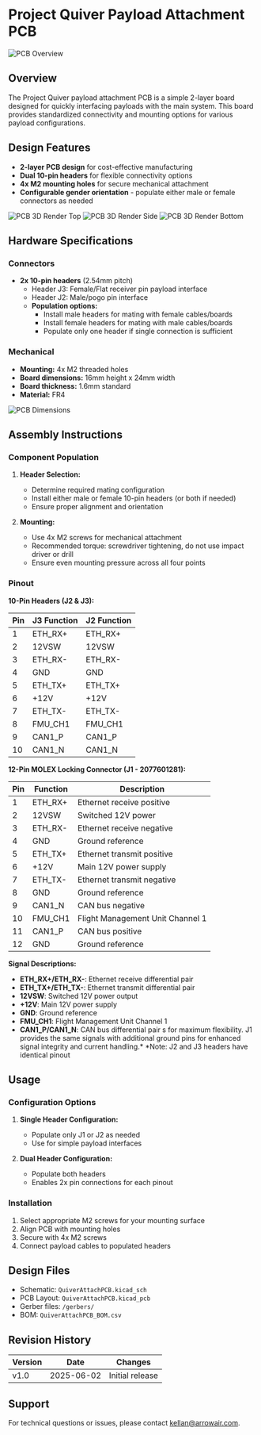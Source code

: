 # Project Quiver Payload Attachment PCB

![PCB Overview](images/schematic.png "Project Quiver Payload PCB")

## Overview

The Project Quiver payload attachment PCB is a simple 2-layer board designed for quickly interfacing payloads with the main system. 
This board provides standardized connectivity and mounting options for various payload configurations.




## Design Features

- **2-layer PCB design** for cost-effective manufacturing
- **Dual 10-pin headers** for flexible connectivity options
- **4x M2 mounting holes** for secure mechanical attachment
- **Configurable gender orientation** - populate either male or female connectors as needed

![PCB 3D Render Top](images/top_render.png "3D render showing component placement")
![PCB 3D Render Side](images/side_render.png "3D render showing component placement")
![PCB 3D Render Bottom](images/bottom_render.png "3D render showing component placement")

## Hardware Specifications

### Connectors
- **2x 10-pin headers** (2.54mm pitch)
  - Header J3: Female/Flat receiver pin payload interface
  - Header J2: Male/pogo pin interface
  - **Population options:**
    - Install male headers for mating with female cables/boards
    - Install female headers for mating with male cables/boards
    - Populate only one header if single connection is sufficient

### Mechanical
- **Mounting:** 4x M2 threaded holes
- **Board dimensions:** 16mm height x 24mm width
- **Board thickness:** 1.6mm standard
- **Material:** FR4

![PCB Dimensions](images/layout_dimensions.png "Detailed dimension drawing")

## Assembly Instructions

### Component Population

1. **Header Selection:**
   - Determine required mating configuration
   - Install either male or female 10-pin headers (or both if needed)
   - Ensure proper alignment and orientation

2. **Mounting:**
   - Use 4x M2 screws for mechanical attachment
   - Recommended torque: screwdriver tightening, do not use impact driver or drill
   - Ensure even mounting pressure across all four points

### Pinout

**10-Pin Headers (J2 & J3):**

| Pin | J3 Function | J2 Function |
|-----|-------------|-------------|
| 1   | ETH_RX+    | ETH_RX+    |
| 2   | 12VSW      | 12VSW      |
| 3   | ETH_RX-    | ETH_RX-    |
| 4   | GND        | GND        |
| 5   | ETH_TX+    | ETH_TX+    |
| 6   | +12V       | +12V       |
| 7   | ETH_TX-    | ETH_TX-    |
| 8   | FMU_CH1    | FMU_CH1    |
| 9   | CAN1_P     | CAN1_P     |
| 10  | CAN1_N     | CAN1_N     |

**12-Pin MOLEX Locking Connector (J1 - 2077601281):**

| Pin | Function   | Description |
|-----|------------|-------------|
| 1   | ETH_RX+    | Ethernet receive positive |
| 2   | 12VSW      | Switched 12V power |
| 3   | ETH_RX-    | Ethernet receive negative |
| 4   | GND        | Ground reference |
| 5   | ETH_TX+    | Ethernet transmit positive |
| 6   | +12V       | Main 12V power supply |
| 7   | ETH_TX-    | Ethernet transmit negative |
| 8   | GND        | Ground reference |
| 9   | CAN1_N     | CAN bus negative |
| 10  | FMU_CH1    | Flight Management Unit Channel 1 |
| 11  | CAN1_P     | CAN bus positive |
| 12  | GND        | Ground reference |

**Signal Descriptions:**
- **ETH_RX+/ETH_RX-**: Ethernet receive differential pair
- **ETH_TX+/ETH_TX-**: Ethernet transmit differential pair  
- **12VSW**: Switched 12V power output
- **+12V**: Main 12V power supply
- **GND**: Ground reference
- **FMU_CH1**: Flight Management Unit Channel 1
- **CAN1_P/CAN1_N**: CAN bus differential pair
s for maximum flexibility. J1 provides the same signals with additional ground pins for enhanced signal integrity and current handling.*
*Note: J2 and J3 headers have identical pinout

## Usage

### Configuration Options

1. **Single Header Configuration:**
   - Populate only J1 or J2 as needed
   - Use for simple payload interfaces

2. **Dual Header Configuration:**
   - Populate both headers
   - Enables 2x pin connections for each pinout

### Installation

1. Select appropriate M2 screws for your mounting surface
2. Align PCB with mounting holes
3. Secure with 4x M2 screws
4. Connect payload cables to populated headers

## Design Files

- Schematic: `QuiverAttachPCB.kicad_sch`
- PCB Layout: `QuiverAttachPCB.kicad_pcb`
- Gerber files: `/gerbers/`
- BOM: `QuiverAttachPCB_BOM.csv`

## Revision History

| Version | Date | Changes |
|---------|------|---------|
| v1.0    | 2025-06-02 | Initial release |

## Support

For technical questions or issues, please contact kellan@arrowair.com.



